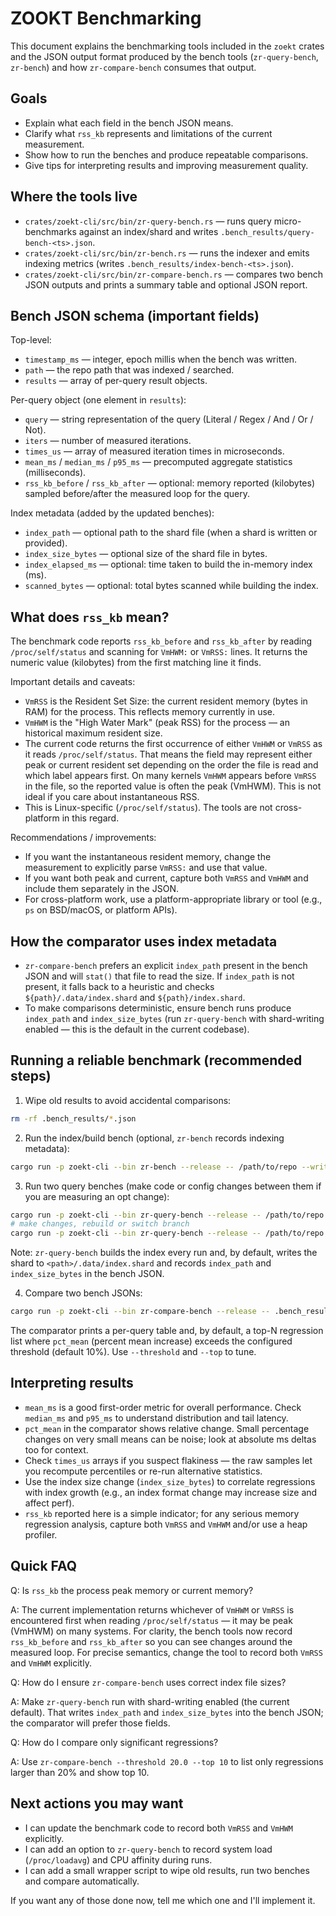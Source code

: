 ZOOKT Benchmarking
===================

This document explains the benchmarking tools included in the `zoekt` crates and the JSON output format produced by the bench tools (`zr-query-bench`, `zr-bench`) and how `zr-compare-bench` consumes that output.

## Goals

- Explain what each field in the bench JSON means.
- Clarify what `rss_kb` represents and limitations of the current measurement.
- Show how to run the benches and produce repeatable comparisons.
- Give tips for interpreting results and improving measurement quality.

## Where the tools live

- `crates/zoekt-cli/src/bin/zr-query-bench.rs` — runs query micro-benchmarks against an index/shard and writes `.bench_results/query-bench-<ts>.json`.
- `crates/zoekt-cli/src/bin/zr-bench.rs` — runs the indexer and emits indexing metrics (writes `.bench_results/index-bench-<ts>.json`).
- `crates/zoekt-cli/src/bin/zr-compare-bench.rs` — compares two bench JSON outputs and prints a summary table and optional JSON report.

## Bench JSON schema (important fields)

Top-level:

- `timestamp_ms` — integer, epoch millis when the bench was written.
- `path` — the repo path that was indexed / searched.
- `results` — array of per-query result objects.

Per-query object (one element in `results`):

- `query` — string representation of the query (Literal / Regex / And / Or / Not).
- `iters` — number of measured iterations.
- `times_us` — array of measured iteration times in microseconds.
- `mean_ms` / `median_ms` / `p95_ms` — precomputed aggregate statistics (milliseconds).
- `rss_kb_before` / `rss_kb_after` — optional: memory reported (kilobytes) sampled before/after the measured loop for the query.

Index metadata (added by the updated benches):

- `index_path` — optional path to the shard file (when a shard is written or provided).
- `index_size_bytes` — optional size of the shard file in bytes.
- `index_elapsed_ms` — optional: time taken to build the in-memory index (ms).
- `scanned_bytes` — optional: total bytes scanned while building the index.

## What does `rss_kb` mean?

The benchmark code reports `rss_kb_before` and `rss_kb_after` by reading `/proc/self/status` and scanning for `VmHWM:` or `VmRSS:` lines. It returns the numeric value (kilobytes) from the first matching line it finds.

Important details and caveats:

- `VmRSS` is the Resident Set Size: the current resident memory (bytes in RAM) for the process. This reflects memory currently in use.
- `VmHWM` is the "High Water Mark" (peak RSS) for the process — an historical maximum resident size.
- The current code returns the first occurrence of either `VmHWM` or `VmRSS` as it reads `/proc/self/status`. That means the field may represent either peak or current resident set depending on the order the file is read and which label appears first. On many kernels `VmHWM` appears before `VmRSS` in the file, so the reported value is often the peak (VmHWM). This is not ideal if you care about instantaneous RSS.
- This is Linux-specific (`/proc/self/status`). The tools are not cross-platform in this regard.

Recommendations / improvements:

- If you want the instantaneous resident memory, change the measurement to explicitly parse `VmRSS:` and use that value.
- If you want both peak and current, capture both `VmRSS` and `VmHWM` and include them separately in the JSON.
- For cross-platform work, use a platform-appropriate library or tool (e.g., `ps` on BSD/macOS, or platform APIs).

## How the comparator uses index metadata

- `zr-compare-bench` prefers an explicit `index_path` present in the bench JSON and will `stat()` that file to read the size. If `index_path` is not present, it falls back to a heuristic and checks `${path}/.data/index.shard` and `${path}/index.shard`.
- To make comparisons deterministic, ensure bench runs produce `index_path` and `index_size_bytes` (run `zr-query-bench` with shard-writing enabled — this is the default in the current codebase).

## Running a reliable benchmark (recommended steps)

1. Wipe old results to avoid accidental comparisons:

```bash
rm -rf .bench_results/*.json
```

2. Run the index/build bench (optional, `zr-bench` records indexing metadata):

```bash
cargo run -p zoekt-cli --bin zr-bench --release -- /path/to/repo --write-shard
```

3. Run two query benches (make code or config changes between them if you are measuring an opt change):

```bash
cargo run -p zoekt-cli --bin zr-query-bench --release -- /path/to/repo
# make changes, rebuild or switch branch
cargo run -p zoekt-cli --bin zr-query-bench --release -- /path/to/repo
```

Note: `zr-query-bench` builds the index every run and, by default, writes the shard to `<path>/.data/index.shard` and records `index_path` and `index_size_bytes` in the bench JSON.

4. Compare two bench JSONs:

```bash
cargo run -p zoekt-cli --bin zr-compare-bench --release -- .bench_results/query-bench-OLD.json .bench_results/query-bench-NEW.json --json-out .bench_results/compare.json
```

The comparator prints a per-query table and, by default, a top-N regression list where `pct_mean` (percent mean increase) exceeds the configured threshold (default 10%). Use `--threshold` and `--top` to tune.

## Interpreting results

- `mean_ms` is a good first-order metric for overall performance. Check `median_ms` and `p95_ms` to understand distribution and tail latency.
- `pct_mean` in the comparator shows relative change. Small percentage changes on very small means can be noise; look at absolute ms deltas too for context.
- Check `times_us` arrays if you suspect flakiness — the raw samples let you recompute percentiles or re-run alternative statistics.
- Use the index size change (`index_size_bytes`) to correlate regressions with index growth (e.g., an index format change may increase size and affect perf).
- `rss_kb` reported here is a simple indicator; for any serious memory regression analysis, capture both `VmRSS` and `VmHWM` and/or use a heap profiler.

## Quick FAQ

Q: Is `rss_kb` the process peak memory or current memory?

A: The current implementation returns whichever of `VmHWM` or `VmRSS` is encountered first when reading `/proc/self/status` — it may be peak (VmHWM) on many systems. For clarity, the bench tools now record `rss_kb_before` and `rss_kb_after` so you can see changes around the measured loop. For precise semantics, change the tool to record both `VmRSS` and `VmHWM` explicitly.

Q: How do I ensure `zr-compare-bench` uses correct index file sizes?

A: Make `zr-query-bench` run with shard-writing enabled (the current default). That writes `index_path` and `index_size_bytes` into the bench JSON; the comparator will prefer those fields.

Q: How do I compare only significant regressions?

A: Use `zr-compare-bench --threshold 20.0 --top 10` to list only regressions larger than 20% and show top 10.

## Next actions you may want

- I can update the benchmark code to record both `VmRSS` and `VmHWM` explicitly.
- I can add an option to `zr-query-bench` to record system load (`/proc/loadavg`) and CPU affinity during runs.
- I can add a small wrapper script to wipe old results, run two benches and compare automatically.

If you want any of those done now, tell me which one and I'll implement it.

